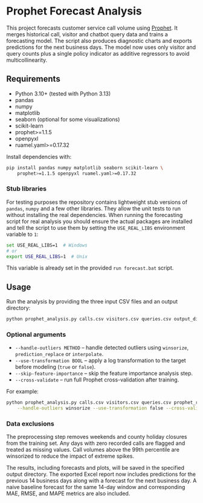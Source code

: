 # Prophet Forecast Analysis

This project forecasts customer service call volume using [Prophet](https://github.com/facebook/prophet). It merges historical call, visitor and chatbot query data and trains a forecasting model. The script also produces diagnostic charts and exports predictions for the next business days. The model now uses only visitor and query counts plus a single policy indicator as additive regressors to avoid multicollinearity.

## Requirements

- Python 3.10+ (tested with Python 3.13)
- pandas
- numpy
- matplotlib
- seaborn (optional for some visualizations)
- scikit-learn
- prophet>=1.1.5
- openpyxl
- ruamel.yaml>=0.17.32

Install dependencies with:

```bash
pip install pandas numpy matplotlib seaborn scikit-learn \
    prophet>=1.1.5 openpyxl ruamel.yaml>=0.17.32
```

### Stub libraries

For testing purposes the repository contains lightweight stub versions of
`pandas`, `numpy` and a few other libraries. They allow the unit tests to run
without installing the real dependencies. When running the forecasting script
for real analysis you should ensure the actual packages are installed and tell
the script to use them by setting the `USE_REAL_LIBS` environment variable to
`1`:

```bash
set USE_REAL_LIBS=1  # Windows
# or
export USE_REAL_LIBS=1  # Unix
```

This variable is already set in the provided `run forecast.bat` script.

## Usage

Run the analysis by providing the three input CSV files and an output directory:

```bash
python prophet_analysis.py calls.csv visitors.csv queries.csv output_dir
```

### Optional arguments

 - `--handle-outliers METHOD` – handle detected outliers using `winsorize`, `prediction_replace` or `interpolate`.
- `--use-transformation BOOL` – apply a log transformation to the target before modeling (`true` or `false`).
- `--skip-feature-importance` – skip the feature importance analysis step.
- `--cross-validate` – run full Prophet cross-validation after training.

For example:

```bash
python prophet_analysis.py calls.csv visitors.csv queries.csv prophet_results \
    --handle-outliers winsorize --use-transformation false --cross-validate
```

### Data exclusions

The preprocessing step removes weekends and county holiday closures from the
training set. Any days with zero recorded calls are flagged and treated as
missing values. Call volumes above the 99th percentile are winsorized to
reduce the impact of extreme spikes.

The results, including forecasts and plots, will be saved in the specified output directory.
The exported Excel report now includes predictions for the previous 14 business days
along with a forecast for the next business day. A naive baseline forecast for the
same 14-day window and corresponding MAE, RMSE, and MAPE metrics are also included.
